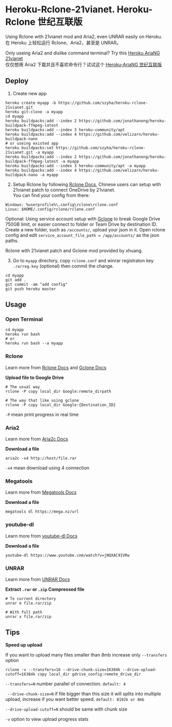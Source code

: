 # Heroku-Rclone-21vianet. Heroku-Rclone 世纪互联版
Using Rclone with 21vianet mod and Aria2, even UNRAR easily on Heroku.<br>
在 Heroku 上轻松运行 Rclone、Aria2，甚至是 UNRAR。

Only useing Aria2 and dislike command terminal? Try this [Heroku AriaNG 21vianet](https://github.com/szyha/heroku-ariang-21vianet)<br>
仅仅想用 Aria2 下载并且不喜欢命令行？试试这个 [Heroku-AriaNG 世纪互联版](https://github.com/szyha/heroku-ariang-21vianet)

## Deploy
1. Create new app

```
heroku create myapp -b https://github.com/szyha/heroku-rclone-21vianet.git
heroku git:clone -a myapp
cd myapp
heroku buildpacks:add --index 2 https://github.com/jonathanong/heroku-buildpack-ffmpeg-latest
heroku buildpacks:add --index 3 heroku-community/apt
heroku buildpacks:add --index 4 https://github.com/velizarn/heroku-buildpack-nano
# or useing existed app
heroku buildpacks:set https://github.com/szyha/heroku-rclone-21vianet.git -a myapp
heroku buildpacks:add --index 2 https://github.com/jonathanong/heroku-buildpack-ffmpeg-latest -a myapp
heroku buildpacks:add --index 3 heroku-community/apt -a myapp
heroku buildpacks:add --index 4 https://github.com/velizarn/heroku-buildpack-nano -a myapp
```

2. Setup Rclone by following [Rclone Docs](https://rclone.org/docs/), Chinese users can setup with 21vianet patch to connect OneDrive by 21vianet.<br> 
You can find your config from there:

```
Windows: %userprofile%\.config\rclone\rclone.conf
Linux: $HOME/.config/rclone/rclone.conf
```
Optional: Using service account setup with [Gclone](https://github.com/donwa/gclone) to break Google Drive 750GB limit, or easier connect to folder or Team Drive by destination ID. Create a new folder, such as `/accounts/`, upload your json in it. Open rclone config and edit `service_account_file_path = /app/accounts/` as the json paths.

Rclone with 21vianet patch and Gclone mod provided by xhuang.

3. Go to `myapp` directory, copy `rclone.conf` and winrar registraton key `.rarreg.key` (optional) then commit the change.

```
cd myapp
git add .
git commit -am "add config"
git push heroku master
```

## Usage
### Open Terminal
```
cd myapp
heroku run bash
# or
heroku run bash --a myapp
```

### Rclone
Learn more from [Rclone Docs](https://rclone.org/commands/) and [Gclone Docs](https://github.com/donwa/gclone)

**Upload file to Google Drive**
```
# The usual way
rclone -P copy local_dir Google:remote_dirpath

# The way that like using gclone
rclone -P copy local_dir Google:{Destination_ID}
```
`-P` mean print progress in real time

### Aria2
Learn more from [Aria2c Docs](http://aria2.github.io/manual/en/html/aria2c.html)

**Download a file**
```
aria2c -x4 http://host/file.rar
```
`-x4` mean download using 4 connection

### Megatools
Learn more from [Megatools Docs](https://megatools.megous.com/man/megatools.html)

**Download a file**
```
megatools dl https://mega.nz/url
```

### youtube-dl
Learn more from [youtube-dl Docs](https://github.com/ytdl-org/youtube-dl/blob/master/README.md#options)

**Download a file**
```
youtube-dl https://www.youtube.com/watch?v=jNQXAC9IVRw
```

### UNRAR
Learn more from [UNRAR Docs](https://pypi.org/project/unrar/)

**Extract `.rar` or `.zip` Compressed file**
```
# To current directory
unrar e file.rar/zip

# With full path
unrar x file.rar/zip
```

## Tips

**Speed up upload**

If you want to upload many files smaller than 8mb increase only `--transfers` option
```
rclone -v --transfers=16 --drive-chunk-size=16384k --drive-upload-cutoff=16384k copy local_dir gdrive_config:remote_drive_dir
 ```
`--transfers=N`  number parallel of connection. `default: 4`

` --drive-chunk-size=N` if file bigger than this size it will splits into multiple upload, increase if you want better speed. `default: 8192k or 8mb`

`--drive-upload-cutoff=N` should be same with chunk size

`-v` option to view upload progress stats 
